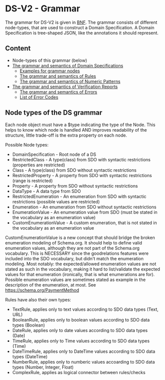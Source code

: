 # DS-V2 - Grammar

The grammar for DS-V2 is given in [BNF](https://en.wikipedia.org/wiki/Backus%E2%80%93Naur_form). The grammar consists of different node-types, that are used to construct a Domain Specification. A Domain Specification is tree-shaped JSON, like the annotations it should represent.

## Content

* Node-types of this grammar (below)
* [The grammar and semantics of Domain Specifications](./DomainSpecification/Index.md)
  * [Examples for grammar nodes](./DomainSpecification/Examples)
  * [The grammar and semantics of Rules](./Rules/Rules.md)  
  * [The grammar and semantics of Numeric Patterns](./NumericPattern/NumericPattern.md)  
* [The grammar and semantics of Verification Reports](./VerificationReport/VerificationReport.md)
    * [The grammar and semantics of Errors](./VerificationReport/Error.md)
    * [List of Error Codes](./VerificationReport/ErrorCodes.md)


## Node types of the DS grammar

Each node object must have a $type indicating the type of the Node. This helps to know which node is handled AND improves readability of the structure, little trade-off is the extra property on each node.

Possible Node types:

*   DomainSpecification - Root node of a DS
*   RestrictedClass - A type(class) from SDO with syntactic restrictions (properties are restricted)
*   Class - A type(class) from SDO without syntactic restrictions
*   RestrictedProperty - A property from SDO with syntactic restrictions (range is restricted)
*   Property - A property from SDO without syntactic restrictions
*   DataType - A data type from SDO
*   RestrictedEnumeration - An enumeration from SDO with syntactic restrictions (possible values are restricted)
*   Enumeration - An enumeration from SDO without syntactic restrictions
*   EnumerationValue - An enumeration value from SDO (must be stated in the vocabulary as an enumeration value)
*   CustomEnumerationValue - A custom enumeration, that is not stated in the vocabulary as an enumeration value

CustomEnumerationValue is a new concept that should bridge the broken enumeration modeling of Schema.org. It should help to define valid enumeration values, although they are not part of the Schema.org vocabulary.
This is NECESSARY since the goodrelations features were included into the SDO vocabulary, but didn't match the enumeration modeling. Most notably: the expected/allowed enumeration values are not stated as such in the vocabulary, making it hard to list/validate the expected values for that enumeration (ironically, that is what enumerations are for). Possible enumeration values are sometimes stated as example in the description of the enumeration, at most. See https://schema.org/PaymentMethod

Rules have also their own types:

*   TextRule, applies only to text values according to SDO data types (Text, URL)
*   BooleanRule, applies only to boolean values according to SDO data types (Boolean)
*   DateRule, applies only to date values according to SDO data types (Date)
*   TimeRule, applies only to Time values according to SDO data types (Time)
*   DateTimeRule, applies only to DateTime values according to SDO data types (DateTime)
*   NumberRule, applies only to numberic values accoarding to SDO data types (Number, Integer, Float)
*   ComplexRule, applies as logical connector between rules/checks




